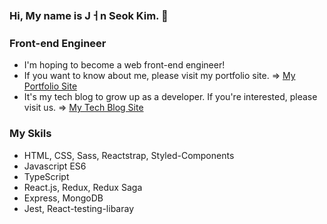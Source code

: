 ### Hi, My name is Jㅓn Seok Kim. 👋

### Front-end Engineer
- I'm hoping to become a web front-end engineer!
- If you want to know about me, please visit my portfolio site. => [My Portfolio Site](https://k0502s.github.io/Kim-Jin-Seok-Portfolio)
- It's my tech blog to grow up as a developer. If you're interested, please visit us. => [My Tech Blog Site](https://k0502s.tistory.com)

### My Skils
- HTML, CSS, Sass, Reactstrap, Styled-Components
- Javascript ES6
- TypeScript
- React.js, Redux, Redux Saga
- Express, MongoDB
- Jest, React-testing-libaray



<!--
**k0502s/k0502s** is a ✨ _special_ ✨ repository because its `README.md` (this file) appears on your GitHub profile.

Here are some ideas to get you started:

- 🔭 I’m currently working on ...
- 🌱 I’m currently learning ...
- 👯 I’m looking to collaborate on ...
- 🤔 I’m looking for help with ...
- 💬 Ask me about ...
- 📫 How to reach me: ...
- 😄 Pronouns: ...
- ⚡ Fun fact: ...
-->
